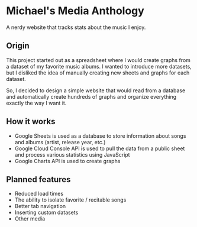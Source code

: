 # Michael's Media Anthology
A nerdy website that tracks stats about the music I enjoy.

## Origin
This project started out as a spreadsheet where I would create graphs from a dataset of my favorite music albums. I wanted to introduce more datasets, but I disliked the idea of manually creating new sheets and graphs for each dataset.

So, I decided to design a simple website that would read from a database and automatically create hundreds of graphs and organize everything exactly the way I want it.

## How it works
- Google Sheets is used as a database to store information about songs and albums (artist, release year, etc.)
- Google Cloud Console API is used to pull the data from a public sheet and process various statistics using JavaScript
- Google Charts API is used to create graphs

<!-- ## Supported features
- For each dataset:
    - View album stats
        - **Art**
            - All album art
        - **Era**
            - Year distribution
            - Decade distribution
        - **Stats**
            - Number of albums
            - Number of songs
            - Top nationalities
        - **Artists**
            - Top artists
        - **List**
            - View albums and sort with 1/2/3/4 etc.
    - View song stats -->

## Planned features
- Reduced load times
- The ability to isolate favorite / recitable songs
- Better tab navigation
- Inserting custom datasets
- Other media